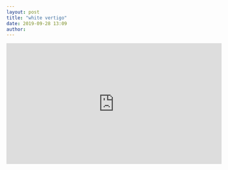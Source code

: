 ```yaml
---
layout: post
title: "white vertigo"
date: 2019-09-28 13:09
author:
---
```


<iframe width="560" height="315" src="https://www.youtube.com/embed/9A7IgZ-WDTI" frameborder="0" allow="accelerometer; autoplay; encrypted-media; gyroscope; picture-in-picture" allowfullscreen></iframe>
